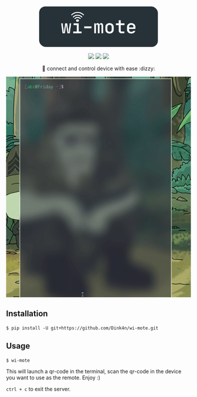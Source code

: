 <p align="center"> 
<img src="https://raw.githubusercontent.com/Dink4n/wi-mote/master/asset/wi-mote-log.png" height="110">
<br>
</p>


<p align="center">
<img src="https://img.shields.io/badge/release-v1.0.0-blue.svg">
<img src="https://img.shields.io/badge/license-MIT-blue.svg">
<a href="https://img.shields.io/badge/support-Linux.svg"><img src="https://img.shields.io/badge/support-Linux%20|%20MacOS%20|%20Windows%20-blue.svg"></a>
</p>


<p align="center"> 🔧 connect and control device with ease :dizzy: </p>

<p align="center"> 
<img src="https://raw.githubusercontent.com/Dink4n/wi-mote/master/asset/out.gif" height="600"/>
<p/>

## Installation

```console
$ pip install -U git+https://github.com/Dink4n/wi-mote.git
```

## Usage

```console
$ wi-mote
```

This will launch a qr-code in the terminal, scan the qr-code in
the device you want to use as the remote. Enjoy :)

`ctrl + c` to exit the server.


